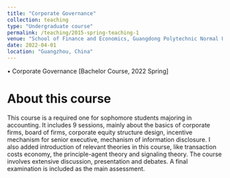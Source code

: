```yaml
---
title: "Corporate Governance"
collection: teaching
type: "Undergraduate course"
permalink: /teaching/2015-spring-teaching-1
venue: "School of Finance and Economics, Guangdong Polytechnic Normal University"
date: 2022-04-01
location: "Guangzhou, China"
---
```

•	Corporate Governance [Bachelor Course, 2022 Spring]

About this course
======
This course is a required one for sophomore students majoring in accounting. It includes 9 sessions, mainly about the basics of corporate firms, board of firms, corporate equity structure design, incentive mechanism for senior executive, mechanism of information disclosure. I also added introduction of relevant theories in this course, like transaction costs economy, the principle-agent theory and signaling theory. The course involves extensive discussion, presentation and debates. A final examination is included as the main assessment. 

